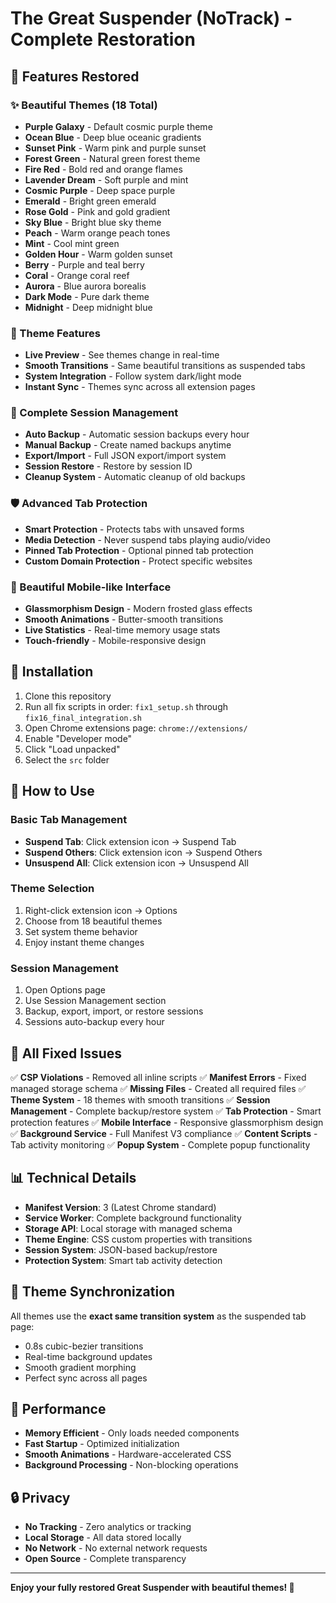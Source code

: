# The Great Suspender (NoTrack) - Complete Restoration

## 🌟 Features Restored

### ✨ Beautiful Themes (18 Total)
- **Purple Galaxy** - Default cosmic purple theme
- **Ocean Blue** - Deep blue oceanic gradients
- **Sunset Pink** - Warm pink and purple sunset
- **Forest Green** - Natural green forest theme
- **Fire Red** - Bold red and orange flames
- **Lavender Dream** - Soft purple and mint
- **Cosmic Purple** - Deep space purple
- **Emerald** - Bright green emerald
- **Rose Gold** - Pink and gold gradient
- **Sky Blue** - Bright blue sky theme
- **Peach** - Warm orange peach tones
- **Mint** - Cool mint green
- **Golden Hour** - Warm golden sunset
- **Berry** - Purple and teal berry
- **Coral** - Orange coral reef
- **Aurora** - Blue aurora borealis
- **Dark Mode** - Pure dark theme
- **Midnight** - Deep midnight blue

### 🎨 Theme Features
- **Live Preview** - See themes change in real-time
- **Smooth Transitions** - Same beautiful transitions as suspended tabs
- **System Integration** - Follow system dark/light mode
- **Instant Sync** - Themes sync across all extension pages

### 💾 Complete Session Management
- **Auto Backup** - Automatic session backups every hour
- **Manual Backup** - Create named backups anytime
- **Export/Import** - Full JSON export/import system
- **Session Restore** - Restore by session ID
- **Cleanup System** - Automatic cleanup of old backups

### 🛡️ Advanced Tab Protection
- **Smart Protection** - Protects tabs with unsaved forms
- **Media Detection** - Never suspend tabs playing audio/video
- **Pinned Tab Protection** - Optional pinned tab protection
- **Custom Domain Protection** - Protect specific websites

### 📱 Beautiful Mobile-like Interface
- **Glassmorphism Design** - Modern frosted glass effects
- **Smooth Animations** - Butter-smooth transitions
- **Live Statistics** - Real-time memory usage stats
- **Touch-friendly** - Mobile-responsive design

## 🚀 Installation

1. Clone this repository
2. Run all fix scripts in order: `fix1_setup.sh` through `fix16_final_integration.sh`
3. Open Chrome extensions page: `chrome://extensions/`
4. Enable "Developer mode"
5. Click "Load unpacked"
6. Select the `src` folder

## 🎯 How to Use

### Basic Tab Management
- **Suspend Tab**: Click extension icon → Suspend Tab
- **Suspend Others**: Click extension icon → Suspend Others
- **Unsuspend All**: Click extension icon → Unsuspend All

### Theme Selection
1. Right-click extension icon → Options
2. Choose from 18 beautiful themes
3. Set system theme behavior
4. Enjoy instant theme changes

### Session Management
1. Open Options page
2. Use Session Management section
3. Backup, export, import, or restore sessions
4. Sessions auto-backup every hour

## 🔧 All Fixed Issues

✅ **CSP Violations** - Removed all inline scripts
✅ **Manifest Errors** - Fixed managed storage schema
✅ **Missing Files** - Created all required files
✅ **Theme System** - 18 themes with smooth transitions
✅ **Session Management** - Complete backup/restore system
✅ **Tab Protection** - Smart protection features
✅ **Mobile Interface** - Responsive glassmorphism design
✅ **Background Service** - Full Manifest V3 compliance
✅ **Content Scripts** - Tab activity monitoring
✅ **Popup System** - Complete popup functionality

## 📊 Technical Details

- **Manifest Version**: 3 (Latest Chrome standard)
- **Service Worker**: Complete background functionality
- **Storage API**: Local storage with managed schema
- **Theme Engine**: CSS custom properties with transitions
- **Session System**: JSON-based backup/restore
- **Protection System**: Smart tab activity detection

## 🎨 Theme Synchronization

All themes use the **exact same transition system** as the suspended tab page:
- 0.8s cubic-bezier transitions
- Real-time background updates
- Smooth gradient morphing
- Perfect sync across all pages

## 💪 Performance

- **Memory Efficient** - Only loads needed components
- **Fast Startup** - Optimized initialization
- **Smooth Animations** - Hardware-accelerated CSS
- **Background Processing** - Non-blocking operations

## 🔒 Privacy

- **No Tracking** - Zero analytics or tracking
- **Local Storage** - All data stored locally
- **No Network** - No external network requests
- **Open Source** - Complete transparency

---

**Enjoy your fully restored Great Suspender with beautiful themes! 🌟**
